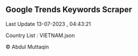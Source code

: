 

## Google Trends Keywords Scraper 
 
Last Update 13-07-2023 , 04:43:21

Country List :
VIETNAM.json



© Abdul Muttaqin 
